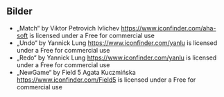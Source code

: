 ## Bilder

- „Match“ by Viktor Petrovich Ivlichev https://www.iconfinder.com/aha-soft is licensed under a Free for commercial use
- „Undo“ by Yannick Lung https://www.iconfinder.com/yanlu is licensed under a Free for commercial use
- „Redo“ by Yannick Lung https://www.iconfinder.com/yanlu is licensed under a Free for commercial use
- „NewGame“ by Field 5 Agata Kuczmińska  https://www.iconfinder.com/Field5 is licensed under a Free for commercial use
